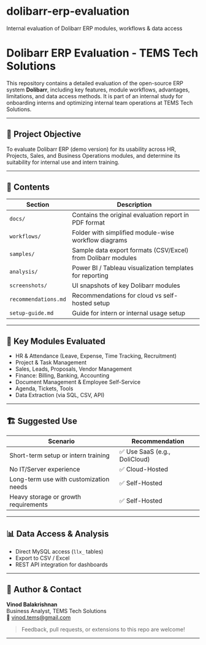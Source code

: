 # dolibarr-erp-evaluation
Internal evaluation of Dolibarr ERP modules, workflows &amp; data access 
# Dolibarr ERP Evaluation - TEMS Tech Solutions

This repository contains a detailed evaluation of the open-source ERP system **Dolibarr**, including key features, module workflows, advantages, limitations, and data access methods. It is part of an internal study for onboarding interns and optimizing internal team operations at TEMS Tech Solutions.

---

## 📌 Project Objective
To evaluate Dolibarr ERP (demo version) for its usability across HR, Projects, Sales, and Business Operations modules, and determine its suitability for internal use and intern training.

---

## 📂 Contents

| Section | Description |
|--------|-------------|
| `docs/` | Contains the original evaluation report in PDF format |
| `workflows/` | Folder with simplified module-wise workflow diagrams |
| `samples/` | Sample data export formats (CSV/Excel) from Dolibarr modules |
| `analysis/` | Power BI / Tableau visualization templates for reporting |
| `screenshots/` | UI snapshots of key Dolibarr modules |
| `recommendations.md` | Recommendations for cloud vs self-hosted setup |
| `setup-guide.md` | Guide for intern or internal usage setup |

---

## 🧩 Key Modules Evaluated

- HR & Attendance (Leave, Expense, Time Tracking, Recruitment)
- Project & Task Management
- Sales, Leads, Proposals, Vendor Management
- Finance: Billing, Banking, Accounting
- Document Management & Employee Self-Service
- Agenda, Tickets, Tools
- Data Extraction (via SQL, CSV, API)

---

## 🏗 Suggested Use

| Scenario | Recommendation |
|----------|----------------|
| Short-term setup or intern training | ✅ Use SaaS (e.g., DoliCloud) |
| No IT/Server experience | ✅ Cloud-Hosted |
| Long-term use with customization needs | ✅ Self-Hosted |
| Heavy storage or growth requirements | ✅ Self-Hosted |

---

## 📊 Data Access & Analysis

- Direct MySQL access (`llx_` tables)
- Export to CSV / Excel
- REST API integration for dashboards

---

## 🧠 Author & Contact

**Vinod Balakrishnan**  
Business Analyst, TEMS Tech Solutions  
📧 vinod.tems@gmail.com  

> Feedback, pull requests, or extensions to this repo are welcome!

---
